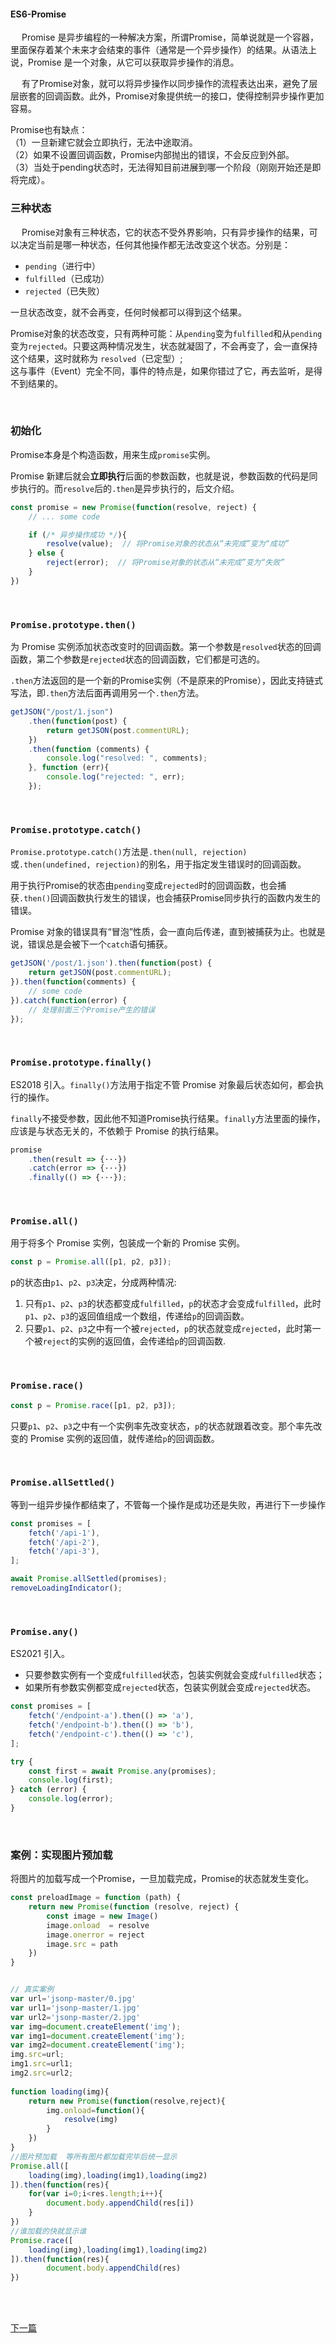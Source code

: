 #### ES6-Promise

&emsp; Promise 是异步编程的一种解决方案，所谓Promise，简单说就是一个容器，里面保存着某个未来才会结束的事件（通常是一个异步操作）的结果。从语法上说，Promise 是一个对象，从它可以获取异步操作的消息。

&emsp; 有了Promise对象，就可以将异步操作以同步操作的流程表达出来，避免了层层嵌套的回调函数。此外，Promise对象提供统一的接口，使得控制异步操作更加容易。

Promise也有缺点：<br>
（1）一旦新建它就会立即执行，无法中途取消。<br>
（2）如果不设置回调函数，Promise内部抛出的错误，不会反应到外部。<br>
（3）当处于pending状态时，无法得知目前进展到哪一个阶段（刚刚开始还是即将完成）。

### 三种状态
&emsp; Promise对象有三种状态，它的状态不受外界影响，只有异步操作的结果，可以决定当前是哪一种状态，任何其他操作都无法改变这个状态。分别是：
- `pending`（进行中）
- `fulfilled`（已成功）
- `rejected`（已失败）

一旦状态改变，就不会再变，任何时候都可以得到这个结果。

Promise对象的状态改变，只有两种可能：从`pending`变为`fulfilled`和从`pending`变为`rejected`。只要这两种情况发生，状态就凝固了，不会再变了，会一直保持这个结果，这时就称为 `resolved`（已定型）; <br>
这与事件（Event）完全不同，事件的特点是，如果你错过了它，再去监听，是得不到结果的。

<br>

### 初始化
Promise本身是个构造函数，用来生成`promise`实例。

Promise 新建后就会**立即执行**后面的参数函数，也就是说，参数函数的代码是同步执行的。而`resolve`后的`.then`是异步执行的，后文介绍。
```js
const promise = new Promise(function(resolve, reject) {
    // ... some code

    if (/* 异步操作成功 */){
        resolve(value);  // 将Promise对象的状态从“未完成”变为“成功”
    } else {
        reject(error);  // 将Promise对象的状态从“未完成”变为“失败”
    }
})
```

<br>

### `Promise.prototype.then()`

为 Promise 实例添加状态改变时的回调函数。第一个参数是`resolved`状态的回调函数，第二个参数是`rejected`状态的回调函数，它们都是可选的。

`.then`方法返回的是一个新的Promise实例（不是原来的Promise），因此支持链式写法，即`.then`方法后面再调用另一个`.then`方法。

```js
getJSON("/post/1.json")
    .then(function(post) {
        return getJSON(post.commentURL);
    })
    .then(function (comments) {
        console.log("resolved: ", comments);
    }, function (err){
        console.log("rejected: ", err);
    });
```

<br>

### `Promise.prototype.catch()`
`Promise.prototype.catch()`方法是`.then(null, rejection)`或`.then(undefined, rejection)`的别名，用于指定发生错误时的回调函数。

用于执行Promise的状态由`pending`变成`rejected`时的回调函数，也会捕获`.then()`回调函数执行发生的错误，也会捕获Promise同步执行的函数内发生的错误。

Promise 对象的错误具有“冒泡”性质，会一直向后传递，直到被捕获为止。也就是说，错误总是会被下一个`catch`语句捕获。

```js
getJSON('/post/1.json').then(function(post) {
    return getJSON(post.commentURL);
}).then(function(comments) {
    // some code
}).catch(function(error) {
    // 处理前面三个Promise产生的错误
});
```

<br>

### `Promise.prototype.finally()`

ES2018 引入。`finally()`方法用于指定不管 Promise 对象最后状态如何，都会执行的操作。

`finally`不接受参数，因此他不知道Promise执行结果。`finally`方法里面的操作，应该是与状态无关的，不依赖于 Promise 的执行结果。
```js
promise
    .then(result => {···})
    .catch(error => {···})
    .finally(() => {···});
```

<br>

### `Promise.all()`

用于将多个 Promise 实例，包装成一个新的 Promise 实例。
```js
const p = Promise.all([p1, p2, p3]);
```
p的状态由`p1`、`p2`、`p3`决定，分成两种情况:
1. 只有`p1`、`p2`、`p3`的状态都变成`fulfilled`，`p`的状态才会变成`fulfilled`，此时`p1`、`p2`、`p3`的返回值组成一个数组，传递给`p`的回调函数。
2. 只要`p1`、`p2`、`p3`之中有一个被`rejected`，`p`的状态就变成`rejected`，此时第一个被`reject`的实例的返回值，会传递给`p`的回调函数.


<br>

### `Promise.race()`

```js
const p = Promise.race([p1, p2, p3]);
```
只要`p1`、`p2`、`p3`之中有一个实例率先改变状态，`p`的状态就跟着改变。那个率先改变的 Promise 实例的返回值，就传递给`p`的回调函数。


<br>

### `Promise.allSettled()`
等到一组异步操作都结束了，不管每一个操作是成功还是失败，再进行下一步操作
```js
const promises = [
    fetch('/api-1'),
    fetch('/api-2'),
    fetch('/api-3'),
];

await Promise.allSettled(promises);
removeLoadingIndicator();
```

<br>

### `Promise.any()`

ES2021 引入。
- 只要参数实例有一个变成`fulfilled`状态，包装实例就会变成`fulfilled`状态；
- 如果所有参数实例都变成`rejected`状态，包装实例就会变成`rejected`状态。

```js
const promises = [
    fetch('/endpoint-a').then(() => 'a'),
    fetch('/endpoint-b').then(() => 'b'),
    fetch('/endpoint-c').then(() => 'c'),
];

try {
    const first = await Promise.any(promises);
    console.log(first);
} catch (error) {
    console.log(error);
}
```

<br>

### 案例：实现图片预加载

将图片的加载写成一个Promise，一旦加载完成，Promise的状态就发生变化。
```js
const preloadImage = function (path) {
    return new Promise(function (resolve, reject) {
        const image = new Image()
        image.onload  = resolve
        image.onerror = reject
        image.src = path
    })
}


// 真实案例
var url='jsonp-master/0.jpg'
var url1='jsonp-master/1.jpg'
var url2='jsonp-master/2.jpg'
var img=document.createElement('img');
var img1=document.createElement('img');
var img2=document.createElement('img');
img.src=url;
img1.src=url1;
img2.src=url2;
 
function loading(img){
    return new Promise(function(resolve,reject){
        img.onload=function(){
            resolve(img)
        }
    })
}
//图片预加载  等所有图片都加载完毕后统一显示
Promise.all([
    loading(img),loading(img1),loading(img2)
]).then(function(res){
    for(var i=0;i<res.length;i++){
        document.body.appendChild(res[i])
    }
})
//谁加载的快就显示谁
Promise.race([
    loading(img),loading(img1),loading(img2)
]).then(function(res){
        document.body.appendChild(res)
})
```


<br>
<br>

[下一篇](/ES6/Iterator)
